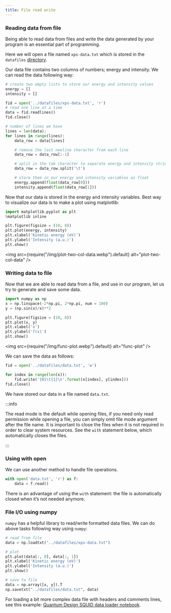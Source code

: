```yaml
---
title: File read write
---
```

### Reading data from file
Being able to read data from files and write the data generated by your program
is an essential part of programming.

Here we will open a file named `xps-data.txt` which is stored in the `datafiles`
[directory](https://github.com/pranabdas/python-tutorial/).

Our data file contains two columns of numbers; energy and intensity. We can read
the data following way:
```python
# create two empty lists to store our energy and intensity values
energy = []
intensity = []

fid = open('../datafiles/xps-data.txt', 'r')
# read one line at a time
data = fid.readlines()
fid.close()

# number of lines we have
lines = len(data);
for lines in range(lines):
    data_row = data[lines]

    # remove the last newline character from each line
    data_row = data_row[:-1]

    # split in the tab character to separate energy and intensity strings
    data_row = data_row.split('\t')

    # store them in our energy and intensity variables as float
    energy.append(float(data_row[0]))
    intensity.append(float(data_row[1]))
```

Now that our data is stored in the energy and intensity variables. Best way to
visualize our data is to make a plot using matplotlib:
```python
import matplotlib.pyplot as plt
%matplotlib inline

plt.figure(figsize = (10, 8))
plt.plot(energy, intensity)
plt.xlabel('Kinetic energy (eV)')
plt.ylabel('Intensity (a.u.)')
plt.show()
```

<img src={require("/img/plot-two-col-data.webp").default} alt="plot-two-col-data" />

### Writing data to file
Now that we are able to read data from a file, and use in our program, let us
try to generate and save some data.
```python
import numpy as np
x = np.linspace(-2*np.pi, 2*np.pi, num = 100)
y = (np.sin(x)/x)**2

plt.figure(figsize = (10, 8))
plt.plot(x, y)
plt.xlabel('x')
plt.ylabel('f(x)')
plt.show()
```

<img src={require("/img/func-plot.webp").default} alt="func-plot" />

We can save the data as follows:
```python
fid = open('../datafiles/data.txt', 'w')

for index in range(len(x)):
    fid.write('{0}\t{1}\n'.format(x[index], y[index]))
fid.close()
```
We have stored our data in a file named `data.txt`.

:::info

The read mode is the default while opening files, if you need only read
permission while opening a file, you can simply omit file mode argument after
the file name. It is important to close the files when it is not required in
order to clear system resources. See the `with` statement below, which
automatically closes the files.

:::

### Using with open
We can use another method to handle file operations.

```python
with open('data.txt', 'r') as f:
    data = f.read()
```

There is an advantage of using the `with` statement: the file is automatically
closed when it’s not needed anymore.

### File I/O using numpy
`numpy` has a helpful library to read/write formatted data files. We can do
above tasks following way using `numpy`:
```python
# read from file
data = np.loadtxt("../datafiles/xps-data.txt")

# plot
plt.plot(data[:, 0], data[:, 1])
plt.xlabel('Kinetic energy (eV)')
plt.ylabel('Intensity (a.u.)')
plt.show()

# save to file
data = np.array([x, y]).T
np.savetxt("../datafiles/data.txt", data)
```

For loading a bit more complex data file with headers and comments lines, see
this example: [Quantum Design SQUID data loader notebook](
https://github.com/pranabdas/python-tutorial/blob/master/notebooks/Quantum-Design-SQIUD-data-loader.ipynb).
